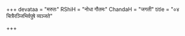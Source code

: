 +++
devataa = "मरुतः"
RShiH = "नोधा गौतमः"
ChandaH = "जगती"
title = "०४ चित्रैरञ्जिभिर्वपुषे व्यञ्जते"

+++

